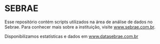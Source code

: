 # SEBRAE

Esse repositório contém scripts utilizados na área de análise de dados no Sebrae.
Para conhecer mais sobre a instituição, visite www.sebrae.com.br. 

Disponibilizamos estatísticas e dados em www.datasebrae.com.br

